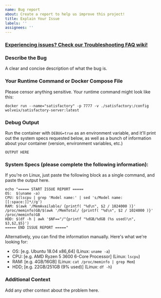 ```yaml
---
name: Bug report
about: Create a report to help us improve this project!
title: Explain Your Issue
labels: ''
assignees: ''
---
```


### [Experiencing issues? Check our Troubleshooting FAQ wiki!](https://github.com/wolveix/satisfactory-server/wiki/Troubleshooting-FAQ)

### Describe the Bug

A clear and concise description of what the bug is.

### Your Runtime Command or Docker Compose File

Please censor anything sensitive. Your runtime command might look like this:

```shell
docker run --name="satisfactory" -p 7777 -v ./satisfactory:/config wolveix/satisfactory-server:latest
```

### Debug Output

Run the container with `DEBUG=true` as an environment variable, and it'll print out the system specs requested below, as
well as a bunch of information about your container (version, environment variables, etc.)

```shell
OUTPUT HERE
```

### System Specs (please complete the following information):

If you're on Linux, just paste the following block as a single command, and paste the output here.

```shell
echo "===== START ISSUE REPORT =====
OS:  $(uname -a)
CPU: $(lscpu | grep 'Model name:' | sed 's/Model name:[[:space:]]*//g')
RAM: $(awk '/MemAvailable/ {printf( "%d\n", $2 / 1024000 )}' /proc/meminfo)GB/$(awk '/MemTotal/ {printf( "%d\n", $2 / 1024000 )}' /proc/meminfo)GB
HDD: $(df -h | awk '$NF=="/"{printf "%dGB/%dGB (%s used)\n", $3,$2,$5}')
===== END ISSUE REPORT ====="
```

Alternatively, you can find the information manually. Here's what we're looking for:

- OS: [e.g. Ubuntu 18.04 x86_64] (Linux: `uname -a`)
- CPU: [e.g. AMD Ryzen 5 3600 6-Core Processor] (Linux: `lscpu`)
- RAM: [e.g. 4GB/16GB] (Linux: `cat /proc/meminfo | grep Mem`)
- HDD; [e.g. 22GB/251GB (9% used)] (Linux: `df -h`)

### Additional Context

Add any other context about the problem here.
